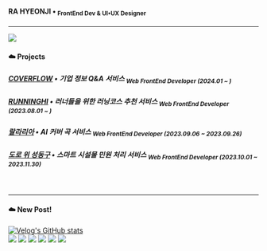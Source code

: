 #### RA HYEONJI • <sub> FrontEnd Dev & UI•UX Designer <sub/>
---
[![](https://img.shields.io/badge/-PortFolio-important?style=style=flat&logo=mix&logoColor=white&labelColor=black&color=9e9e9e)
](https://www.notion.so/rachaz/CHAZ-a1a08624b0c0492cab6061e181df6871?pvs=4) 

#### ☁️ Projects
##### [COVERFLOW](https://github.com/COFLLL) • 기업 정보 Q&A 서비스 <sub>Web FrontEnd Developer (2024.01 ~ )<sub/>
##### [RUNNINGHI](https://github.com/cca-ffodregamdi) • 러너들을 위한 러닝코스 추천 서비스 <sub> Web FrontEnd Developer (2023.08.01 ~ )<sub/>
##### [랄라리아](https://github.com/isthisteamisthis) • AI 커버 곡 서비스 <sub> Web FrontEnd Developer (2023.09.06 ~ 2023.09.26) <sub/>
##### [도로 위 성동구](https://github.com/fixplzz) • 스마트 시설물 민원 처리 서비스 <sub> Web FrontEnd Developer (2023.10.01 ~ 2023.11.30) <sub/>

<br/>

---

#### ☁️ New Post!
[![Velog's GitHub stats](https://velog-readme-stats.vercel.app/api?name=raxchaz)](https://velog.io/@raxchaz) <br/>
<img src="https://img.shields.io/badge/Javascript-000000?style=flat&logo=Javascript&logoColor=F7DF1E"/>
<img src="https://img.shields.io/badge/Typescript-000000?style=flat&logo=Typescript&logoColor=3178C6"/>
<img src="https://img.shields.io/badge/React-000000?style=flat&logo=React&logoColor=61DAFB"/>
<img src="https://img.shields.io/badge/Figma-000000?style=flat&logo=Figma&logoColor=F24E1E"/>
<img src="https://img.shields.io/badge/Adobe-000000?style=flat&logo=Adobe&logoColor=FF0000"/>
<img src="https://img.shields.io/badge/Blender-000000?style=flat&logo=Blender&logoColor=E87D0D"/>
